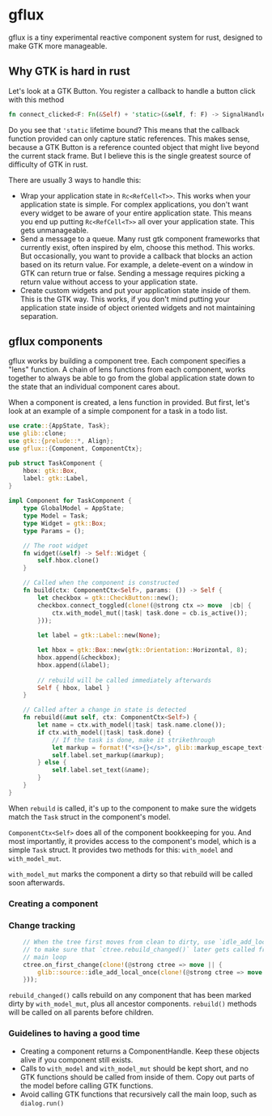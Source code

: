 
#  gflux

gflux is a tiny experimental reactive component system for rust, designed to make GTK more manageable.

##  Why GTK is hard in rust

Let's look at a GTK Button.  You register a callback to handle a button click with this method

```rust
fn connect_clicked<F: Fn(&Self) + 'static>(&self, f: F) -> SignalHandlerId
```

Do you see that `'static` lifetime bound?  This means that the callback function provided can only capture static references.  This makes sense, because a GTK Button is a reference counted object that might live beyond the current stack frame.  But I believe this is the single greatest source of difficulty of GTK in rust.

There are usually 3 ways to handle this:
* Wrap your application state in `Rc<RefCell<T>>`.   This works when your application state is simple.  For complex applications, you don't want every widget to be aware of your entire application state.  This means you end up putting `Rc<RefCell<T>>` all over your application state.  This gets unmanageable.
* Send a message to a queue.  Many rust gtk component frameworks that currently exist, often inspired by elm, choose this method.  This works.  But occasionally, you want to provide a callback that blocks an action based on its return value.  For example, a delete-event on a window in GTK can return true or false.  Sending a message requires picking a return value without access to your application state.
* Create custom widgets and put your application state inside of them.  This is the GTK way.  This works, if you don't mind putting your application state inside of object oriented widgets and not maintaining separation.

## gflux components

gflux works by building a component tree.  Each component specifies a "lens" function.  A chain of lens functions from each component, works together to always be able to go from the global application state down to the state that an individual component cares about.

When a component is created, a lens function in provided.  But first, let's look at an example of a simple component for a task in a todo list.

```rust
use crate::{AppState, Task};
use glib::clone;
use gtk::{prelude::*, Align};
use gflux::{Component, ComponentCtx};

pub struct TaskComponent {
    hbox: gtk::Box,
    label: gtk::Label,
}
  
impl Component for TaskComponent {
    type GlobalModel = AppState;
    type Model = Task;
    type Widget = gtk::Box;
    type Params = ();

    // The root widget
    fn widget(&self) -> Self::Widget {
        self.hbox.clone()
    }

    // Called when the component is constructed
    fn build(ctx: ComponentCtx<Self>, params: ()) -> Self {
        let checkbox = gtk::CheckButton::new();
        checkbox.connect_toggled(clone!(@strong ctx => move  |cb| {
            ctx.with_model_mut(|task| task.done = cb.is_active());
        }));
  
        let label = gtk::Label::new(None);

        let hbox = gtk::Box::new(gtk::Orientation::Horizontal, 8);
        hbox.append(&checkbox);
        hbox.append(&label);
  
        // rebuild will be called immediately afterwards
        Self { hbox, label }
    }

    // Called after a change in state is detected
    fn rebuild(&mut self, ctx: ComponentCtx<Self>) {
        let name = ctx.with_model(|task| task.name.clone());
        if ctx.with_model(|task| task.done) {
            // If the task is done, make it strikethrough
            let markup = format!("<s>{}</s>", glib::markup_escape_text(&name));
            self.label.set_markup(&markup);
        } else {
            self.label.set_text(&name);
        }
    }
}
```

When `rebuild` is called, it's up to the component to make sure the widgets match the `Task` struct in the component's model.

`ComponentCtx<Self>` does all of the component bookkeeping for you.  And most importantly, it provides access to the component's model, which is a simple `Task` struct.  It provides two methods for this: `with_model` and `with_model_mut`.

`with_model_mut` marks the component a dirty so that rebuild will be called soon afterwards.

### Creating a component

### Change tracking

```rust
    // When the tree first moves from clean to dirty, use `idle_add_local_once`
    // to make sure that `ctree.rebuild_changed()` later gets called from the gtk
    // main loop
    ctree.on_first_change(clone!(@strong ctree => move || {
        glib::source::idle_add_local_once(clone!(@strong ctree => move || ctree.rebuild_changed()));
    }));
```

`rebuild_changed()` calls rebuild on any component that has been marked dirty by `with_model_mut`, plus all ancestor components.  `rebuild()` methods will be called on all parents before children.

### Guidelines to having a good time

* Creating a component returns a ComponentHandle.  Keep these objects alive if you component still exists.
* Calls to `with_model` and `with_model_mut` should be kept short, and no GTK functions should be called from inside of them.  Copy out parts of the model before calling GTK functions.
* Avoid calling GTK functions that recursively call the main loop, such as `dialog.run()`

